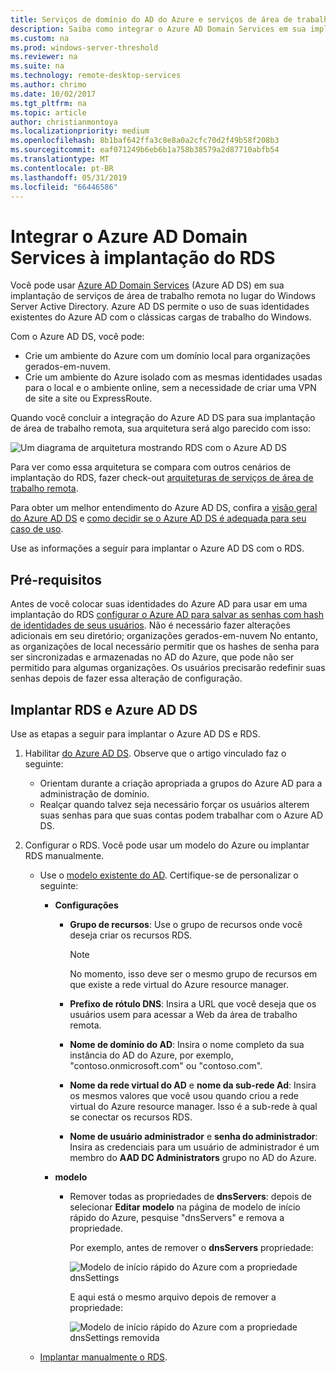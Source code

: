 ```yaml
---
title: Serviços de domínio do AD do Azure e serviços de área de trabalho remota
description: Saiba como integrar o Azure AD Domain Services em sua implantação do RDS.
ms.custom: na
ms.prod: windows-server-threshold
ms.reviewer: na
ms.suite: na
ms.technology: remote-desktop-services
ms.author: chrimo
ms.date: 10/02/2017
ms.tgt_pltfrm: na
ms.topic: article
author: christianmontoya
ms.localizationpriority: medium
ms.openlocfilehash: 8b1baf642ffa3c8e8a0a2cfc70d2f49b58f208b3
ms.sourcegitcommit: eaf071249b6eb6b1a758b38579a2d87710abfb54
ms.translationtype: MT
ms.contentlocale: pt-BR
ms.lasthandoff: 05/31/2019
ms.locfileid: "66446586"
---
```

# <a name="integrate-azure-ad-domain-services-with-your-rds-deployment"></a>Integrar o Azure AD Domain Services à implantação do RDS

Você pode usar [Azure AD Domain Services](/azure/active-directory-domain-services/active-directory-ds-overview) (Azure AD DS) em sua implantação de serviços de área de trabalho remota no lugar do Windows Server Active Directory. Azure AD DS permite o uso de suas identidades existentes do Azure AD com o clássicas cargas de trabalho do Windows.

Com o Azure AD DS, você pode: 
- Crie um ambiente do Azure com um domínio local para organizações gerados-em-nuvem. 
- Crie um ambiente do Azure isolado com as mesmas identidades usadas para o local e o ambiente online, sem a necessidade de criar uma VPN de site a site ou ExpressRoute. 

Quando você concluir a integração do Azure AD DS para sua implantação de área de trabalho remota, sua arquitetura será algo parecido com isso:

![Um diagrama de arquitetura mostrando RDS com o Azure AD DS](media/aadds-rds.png)

Para ver como essa arquitetura se compara com outros cenários de implantação do RDS, fazer check-out [arquiteturas de serviços de área de trabalho remota](desktop-hosting-logical-architecture.md).

Para obter um melhor entendimento do Azure AD DS, confira a [visão geral do Azure AD DS](/azure/active-directory-domain-services/active-directory-ds-overview) e [como decidir se o Azure AD DS é adequada para seu caso de uso](/azure/active-directory-domain-services/active-directory-ds-comparison).

Use as informações a seguir para implantar o Azure AD DS com o RDS.

## <a name="prerequisites"></a>Pré-requisitos

Antes de você colocar suas identidades do Azure AD para usar em uma implantação do RDS [configurar o Azure AD para salvar as senhas com hash de identidades de seus usuários](/azure/active-directory-domain-services/active-directory-ds-getting-started-password-sync). Não é necessário fazer alterações adicionais em seu diretório; organizações gerados-em-nuvem No entanto, as organizações de local necessário permitir que os hashes de senha para ser sincronizadas e armazenadas no AD do Azure, que pode não ser permitido para algumas organizações. Os usuários precisarão redefinir suas senhas depois de fazer essa alteração de configuração.

## <a name="deploy-azure-ad-ds-and-rds"></a>Implantar RDS e Azure AD DS 
Use as etapas a seguir para implantar o Azure AD DS e RDS.

1. Habilitar [do Azure AD DS](/azure/active-directory-domain-services/active-directory-ds-getting-started). Observe que o artigo vinculado faz o seguinte:
   - Orientam durante a criação apropriada a grupos do Azure AD para a administração de domínio.
   - Realçar quando talvez seja necessário forçar os usuários alterem suas senhas para que suas contas podem trabalhar com o Azure AD DS.
   
2. Configurar o RDS. Você pode usar um modelo do Azure ou implantar RDS manualmente.
   - Use o [modelo existente do AD](https://azure.microsoft.com/resources/templates/rds-deployment-existing-ad/). Certifique-se de personalizar o seguinte:
   
     - **Configurações**
       - **Grupo de recursos**: Use o grupo de recursos onde você deseja criar os recursos RDS.
         > [!NOTE] 
         > No momento, isso deve ser o mesmo grupo de recursos em que existe a rede virtual do Azure resource manager.

       - **Prefixo de rótulo DNS**: Insira a URL que você deseja que os usuários usem para acessar a Web da área de trabalho remota.
       - **Nome de domínio do AD**: Insira o nome completo da sua instância do AD do Azure, por exemplo, "contoso.onmicrosoft.com" ou "contoso.com".
       - **Nome da rede virtual do AD** e **nome da sub-rede Ad**: Insira os mesmos valores que você usou quando criou a rede virtual do Azure resource manager. Isso é a sub-rede à qual se conectar os recursos RDS.
       - **Nome de usuário administrador** e **senha do administrador**: Insira as credenciais para um usuário de administrador é um membro do **AAD DC Administrators** grupo no AD do Azure.
   
     - **modelo**
        - Remover todas as propriedades de **dnsServers**: depois de selecionar **Editar modelo** na página de modelo de início rápido do Azure, pesquise "dnsServers" e remova a propriedade. 

           Por exemplo, antes de remover o **dnsServers** propriedade:
      
           ![Modelo de início rápido do Azure com a propriedade dnsSettings](media/rds-remove-dnssettings-before.png)

           E aqui está o mesmo arquivo depois de remover a propriedade:

           ![Modelo de início rápido do Azure com a propriedade dnsSettings removida](media/rds-remove-dnssettings-after.png)
   
   - [Implantar manualmente o RDS](rds-deploy-infrastructure.md). 

